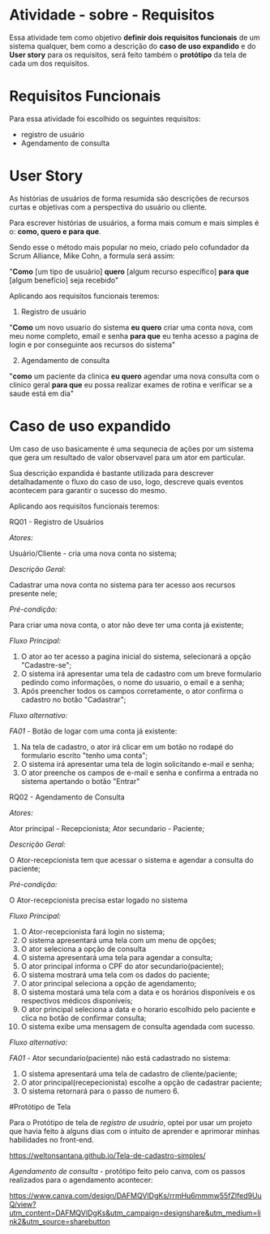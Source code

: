 # Atividade - sobre - Requisitos

Essa atividade tem como objetivo **definir dois requisitos funcionais** de um sistema qualquer, bem como a descrição do **caso de uso expandido** e do **User story** para os requisitos, será feito também o **protótipo** da tela de cada um dos requisitos.

# Requisitos Funcionais

Para essa atividade foi escolhido os seguintes requisitos: 

* registro de usuário
* Agendamento de consulta



# User Story

As histórias de usuários de forma resumida são descrições de recursos curtas e objetivas com a perspectiva do usuário ou cliente.

Para escrever histórias de usuários, a forma mais comum e mais simples é o: **como, quero e para que**.

Sendo esse o método mais popular no meio, criado pelo cofundador da Scrum Alliance, Mike Cohn, a formula será assim:

"**Como** [um tipo de usuário] **quero** [algum recurso específico] **para que** [algum benefício] seja recebido"

Aplicando aos requisitos funcionais teremos:

1. Registro de usuário
  
  "**Como** um novo usuario do sistema **eu quero** criar uma conta nova, com meu nome completo, email e senha **para que** eu tenha acesso a pagina de login e por conseguinte aos recursos do sistema"
  
2. Agendamento de consulta
 
 "**como** um paciente da clinica **eu quero** agendar uma nova consulta com o clinico geral **para que** eu possa realizar exames de rotina e verificar se a saude está em dia"
  


# Caso de uso expandido

Um caso de uso basicamente é uma sequnecia de ações por um sistema que gera um resultado de valor observavel para um ator em particular.

Sua descrição expandida é bastante utilizada para descrever detalhadamente o fluxo do caso de uso, logo, descreve quais eventos acontecem para garantir o sucesso do mesmo. 

Aplicando aos requisitos funcionais teremos:

RQ01 - Registro de Usuários

*Atores:*
  
  Usuário/Cliente - cria uma nova conta no sistema;
  
*Descrição Geral:*
 
 Cadastrar uma nova conta no sistema para ter acesso aos recursos presente nele;
 
*Pré-condição:*

  Para criar uma nova conta, o ator não deve ter uma conta já existente;
 
*Fluxo Principal:*

  1. O ator ao ter acesso a pagina inicial do sistema, selecionará a opção "Cadastre-se";
  2. O sistema irá apresentar uma tela de cadastro com um breve formulario pedindo como informações, o nome do usuario, o email e a senha;
  3. Após preencher todos os campos corretamente, o ator confirma o cadastro no botão "Cadastrar";
  

*Fluxo alternativo:*
 
*FA01* - Botão de logar com uma conta já existente:

1. Na tela de cadastro, o ator irá clicar em um botão no rodapé do formulario escrito "tenho uma conta";
2. O sistema irá apresentar uma tela de login solicitando e-mail e senha;
3. O ator preenche os campos de e-mail e senha e confirma a entrada no sistema apertando o botão "Entrar"



RQ02 - Agendamento de Consulta

*Atores:*
  
  Ator principal - Recepcionista;
  Ator secundario - Paciente;

*Descrição Geral:*
 
 O Ator-recepcionista tem que acessar o sistema e agendar a consulta do paciente;

*Pré-condição:*

 O Ator-recepcionista precisa estar logado no sistema
 
 *Fluxo Principal:*
 
 1. O Ator-recepcionista fará login no sistema;
 2. O sistema apresentará uma tela com um menu de opções;
 3. O ator seleciona a opção de consulta
 4. O sistema apresentará uma tela para agendar a consulta;
 5. O ator principal informa o CPF do ator secundario(paciente);
 6. O sistema mostrará uma tela com os dados do paciente;
 7. O ator principal seleciona a opção de agendamento;
 8. O sistema mostará uma tela com a data e os horários disponíveis e os respectivos médicos disponíveis;
 9. O ator principal seleciona a data e o horario escolhido pelo paciente e clica no botão de confirmar consulta;
 10. O sistema exibe uma mensagem de consulta agendada com sucesso.
 
 *Fluxo alternativo:*
 
*FA01* - Ator secundario(paciente) não está cadastrado no sistema:

1. O sistema apresentará uma tela de cadastro de cliente/paciente;
2. O ator principal(recepecionista) escolhe a opção de cadastrar paciente;
3. O sistema retornará para o passo de numero 6.


#Protótipo de Tela

Para o Protótipo de tela de *registro de usuário*, optei por usar um projeto que havia feito à alguns dias com o intuito de aprender e aprimorar minhas habilidades no front-end.

https://weltonsantana.github.io/Tela-de-cadastro-simples/


*Agendamento de consulta* - protótipo feito pelo canva, com os passos realizados para o agendamento acontecer:

https://www.canva.com/design/DAFMQVIDgKs/rrmHu6mmmw55fZlfed9UuQ/view?utm_content=DAFMQVIDgKs&utm_campaign=designshare&utm_medium=link2&utm_source=sharebutton

